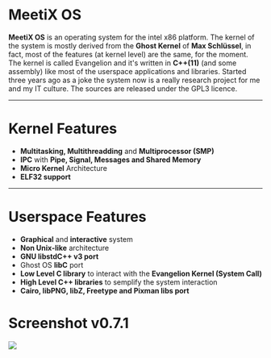 # MeetiX OS
**MeetiX OS** is an operating system for the intel x86 platform.
The kernel of the system is mostly derived from the **Ghost Kernel** of **Max Schlüssel**, in fact, most of the features (at kernel level) are the same, for the moment.
The kernel is called Evangelion and it's written in **C++(11)** (and some assembly) like most of the userspace applications and libraries.
Started three years ago as a joke the system now is a really research project for me and my IT culture.
The sources are released under the GPL3 licence.
****
# Kernel Features
- **Multitasking, Multithreadding** and **Multiprocessor (SMP)**
- **IPC** with **Pipe, Signal, Messages and Shared Memory**
- **Micro Kernel** Architecture
- **ELF32 support**
****
# Userspace Features
- **Graphical** and **interactive** system
- **Non Unix-like** architecture
- **GNU libstdC++ v3 port**
- Ghost OS **libC** port
- **Low Level C library** to interact with the **Evangelion Kernel (System Call)**
- **High Level C++ libraries** to semplify the system interaction
- **Cairo, libPNG, libZ, Freetype and Pixman libs port**

# Screenshot v0.7.1
![](http://www.meetixos.org/wp-content/uploads/2017/10/Screenshot_20171023_171358-768x611.png)

